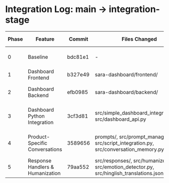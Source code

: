 # Integration Log: main → integration-stage

| Phase | Feature | Commit | Files Changed | TTS Status | Manual Test | Notes |
|-------|---------|--------|---------------|------------|-------------|-------|
| 0 | Baseline | bdc81e1 | - | ✅ PASS | ✅ PASS | Master baseline - perfect TTS |
| 1 | Dashboard Frontend | b327e49 | sara-dashboard/frontend/ | ✅ PASS | ✅ PASS | Static files only |
| 2 | Dashboard Backend | efb0985 | sara-dashboard/backend/ | ✅ PASS | ✅ PASS | Node.js backend with MongoDB |
| 3 | Dashboard Python Integration | 3cf3d81 | src/simple_dashboard_integration.py, src/dashboard_api.py | ✅ PASS | ✅ PASS | Python integration with test script |
| 4 | Product-Specific Conversations | 3589656 | prompts/, src/prompt_manager.py, src/script_integration.py, src/conversation_memory.py | ✅ PASS | ✅ PASS | Dynamic prompts and conversation flows |
| 5 | Response Handlers & Humanization | 79aa552 | src/responses/, src/humanizer.py, src/emotion_detector.py, src/hinglish_translations.json | ✅ PASS | ✅ PASS | Humanization and emotion detection |